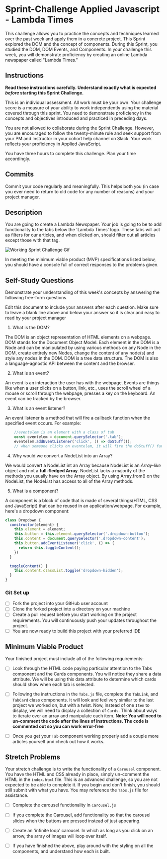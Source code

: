 # Sprint-Challenge Applied Javascript - Lambda Times

This challenge allows you to practice the concepts and techniques learned over the past week and apply them in a concrete project. This Sprint explored the DOM and the concept of components. During this Sprint, you studied the DOM, DOM Events, and Components. In your challenge this week, you will demonstrate proficiency by creating an online Lambda newspaper called "Lambda Times."

## Instructions

**Read these instructions carefully. Understand exactly what is expected _before_ starting this Sprint Challenge.**

This is an individual assessment. All work must be your own. Your challenge score is a measure of your ability to work independently using the material covered through this sprint. You need to demonstrate proficiency in the concepts and objectives introduced and practiced in preceding days.

You are not allowed to collaborate during the Sprint Challenge. However, you are encouraged to follow the twenty-minute rule and seek support from your PM and Instructor in your cohort help channel on Slack. Your work reflects your proficiency in Applied JavaScript.

You have three hours to complete this challenge. Plan your time accordingly.

## Commits

Commit your code regularly and meaningfully. This helps both you (in case you ever need to return to old code for any number of reasons) and your project manager.

## Description

You are going to create a Lambda Newspaper. Your job is going to be to add functionality to the tabs below the 'Lambda Times' logo. These tabs will act as filters for our articles, and when clicked on, should filter out all articles except those with that tag.

![Working Sprint Challenge Gif](./Sprint-Challenge.gif 'Example of working project')

In meeting the minimum viable product (MVP) specifications listed below, you should have a console full of correct responses to the problems given.

## Self-Study Questions

Demonstrate your understanding of this week's concepts by answering the following free-form questions.

Edit this document to include your answers after each question. Make sure to leave a blank line above and below your answer so it is clear and easy to read by your project manager

1. What is the DOM?

The DOM is an object representation of HTML elements on a webpage. DOM stands for the Document Object Model. Each element in the DOM is a Node and can be manipulated by using various methods on any Node in the DOM, create  entirely new Nodes, change the content of any node(s) and style any nodes in the DOM. DOM is a tree data structure. The DOM is also a language-agnostic API between the content and the browser.  

2. What is an event?

An event is an interaction the user has with the webpage. Events are things like when a user clicks on a button, link, etc., uses the scroll wheel of a mouse or scroll through the webpage, presses a key on the keyboard. An event can be tracked by the browser.

3. What is an event listener?

An event listener is a method that will fire a callback function when the specified event occurs. For example:
```javascript
    //eventelem is an element with a class of tab
    const eventelem = document.querySelector('.tab');
    eventelem.addEventListener('click', () => doStuff());
    // when someone clicks on eventelem, it will fire the doStuff() function

```

4. Why would we convert a NodeList into an Array?

We would convert a NodeList int an Array because NodeList is an _Array-like_ object and not a **full-fledged Array**.  NodeList lacks a majority of the methods you usually have on the Array object.  By using Array.from() on the NodeList, the NodeList has access to all of the Array methods.

5. What is a component?

A component is a block of code that is made of several things(HTML, CSS and JavaScript) that can be reused in an application/webpage. For example, here's a dropdown component:
```javascript
class Dropdown {
  constructor(element) {
    this.element = element;
    this.button = this.element.querySelector('.dropdown-button');
    this.content = document.querySelector('.dropdown-content');
    this.button.addEventListener('click', () => {
      return this.toggleContent();
    })
  }

  toggleContent() {
    this.content.classList.toggle('dropdown-hidden');
  }
}
```

### Git Set up

* [ ] Fork the project into your GitHub user account
* [ ] Clone the forked project into a directory on your machine
* [ ] Create a pull request before you start working on the project requirements.  You will continuously push your updates throughout the project.
* [ ] You are now ready to build this project with your preferred IDE

## Minimum Viable Product

Your finished project must include all of the following requirements:

* [ ] Look through the HTML code paying particular attention to the Tabs component and the Cards components. You will notice they share a data attribute. We will be using this data attribute to determine which cards should show when each tab is selected.

* [ ] Following the instructions in the `Tabs.js` file, complete the `TabLink`, and `TabCard` class components. It will look and feel very similar to the last project we worked on, but with a twist. Now, instead of one `Item` to display, we will need to display a collection of `Cards`. Think about ways to iterate over an array and manipulate each item.  **Note: You will need to un-comment the code after the lines of instructions.  The code is commented out so you can work error-free**

* [ ] Once you get your `Tab` component working properly add a couple more articles yourself and check out how it works.

## Stretch Problems

Your stretch challenge is to write the functionality of a `Carousel` component. You have the HTML and CSS already in place, simply un-comment the HTML in the `index.html` file. This is an advanced challenge, so you are not expected to be able to complete it. If you begin and don't finish, you should still submit with what you have. You may reference the `Tabs.js` file for assistance.

* [ ] Complete the carousel functionality in `Carousel.js`

* [ ] If you complete the Carousel, add functionality so that the carousel slides when the buttons are pressed instead of just appearing.

* [ ] Create an 'infinite loop' carousel. In which as long as you click on an arrow, the array of images will loop over itself.

* [ ] If you have finished the above, play around with the styling on all the components, and understand how each is built.
